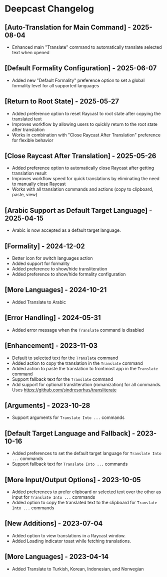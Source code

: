 # Deepcast Changelog

## [Auto-Translation for Main Command] - 2025-08-04

- Enhanced main "Translate" command to automatically translate selected text when opened

## [Default Formality Configuration] - 2025-06-07

- Added new "Default Formality" preference option to set a global formality level for all supported languages

## [Return to Root State] - 2025-05-27

- Added preference option to reset Raycast to root state after copying the translated text
- Improves workflow by allowing users to quickly return to the root state after translation
- Works in combination with "Close Raycast After Translation" preference for flexible behavior

## [Close Raycast After Translation] - 2025-05-26

- Added preference option to automatically close Raycast after getting translation result
- Improves workflow speed for quick translations by eliminating the need to manually close Raycast
- Works with all translation commands and actions (copy to clipboard, paste, view)

## [Arabic Support as Default Target Language] - 2025-04-15

- Arabic is now accepted as a default target language.

## [Formality] - 2024-12-02

- Better icon for switch languages action
- Added support for formality
- Added preference to show/hide transliteration
- Added preference to show/hide formality configuration

## [More Languages] - 2024-10-21

- Added Translate to Arabic

## [Error Handling] - 2024-05-31

- Added error message when the `Translate` command is disabled

## [Enhancement] - 2023-11-03

- Default to selected text for the `Translate` command
- Added action to copy the translation in the `Translate` command
- Added action to paste the translation to frontmost app in the `Translate` command
- Support fallback text for the `Translate` command
- Add support for optional transliteration (romanization) for all commands. Uses https://github.com/sindresorhus/transliterate

## [Arguments] - 2023-10-28

- Support arguments for `Translate Into ...` commands

## [Default Target Language and Fallback] - 2023-10-16

- Added preferences to set the default target language for `Translate Into ...` commands
- Support fallback text for `Translate Into ...` commands

## [More Input/Output Options] - 2023-10-05

- Added preferences to prefer clipboard or selected text over the other as input for `Translate Into ...` commands
- Added option to copy the translated text to the clipboard for `Translate Into ...` commands

## [New Additions] - 2023-07-04

- Added option to view translations in a Raycast window.
- Added Loading indicator toast while fetching translations.

## [More Languages] - 2023-04-14

- Added Translate to Turkish, Korean, Indonesian, and Norwegian
